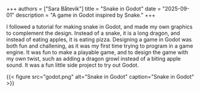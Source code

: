+++
authors = ["Sara Båtevik"]
title = "Snake in Godot"
date = "2025-09-01"
description = "A game in Godot inspired by Snake."
+++

I followed a tutorial for making snake in Godot, and made my own graphics to complement the design. Instead of a snake, it is a long dragon, and instead of eating apples, it is eating pizza. Designing a game in Godot was both fun and challening, as it was my first time trying to program in a game engine. It was fun to make a playable game, and to design the game with my own twist, such as adding a dragon growl instead of a biting apple sound. It was a fun little side project to try out Godot.

{{< figure src="godot.png" alt="Snake in Godot" caption="Snake in Godot" >}}
